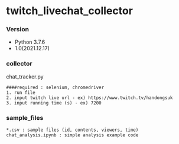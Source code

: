 # twitch_livechat_collector
### Version
- Python 3.7.6
- 1.0(2021.12.17)

### collector
chat_tracker.py
```
####required : selenium, chromedriver
1. run file
2. input twitch live url - ex) https://www.twitch.tv/handongsuk
3. input running time (s) - ex) 7200
```

### sample_files
```
*.csv : sample files (id, contents, viewers, time)
chat_analysis.ipynb : simple analysis example code
```


